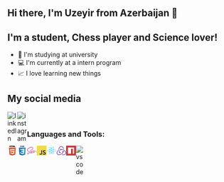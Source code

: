 ## Hi there, I'm Uzeyir from Azerbaijan 🙂


## I'm a student, Chess player and Science lover!

- 📓 I'm studying at university
- 💻 I'm currently at a intern program
- 📈 I love learning new things


## My social media

[<img align='left' alt='linkedln' width='22px' src='https://image.similarpng.com/very-thumbnail/2021/01/Black-linkedin-logo-design-on-transparent-background-PNG.png' />][linkedln]

[<img align='left' alt='instagram' width='22px' src='https://upload.wikimedia.org/wikipedia/commons/9/96/Instagram.svg' />][instagram]

<br/>

### Languages and Tools:

<img align='left' alt='html' width='22px' src='https://raw.githubusercontent.com/github/explore/80688e429a7d4ef2fca1e82350fe8e3517d3494d/topics/html/html.png' />
<img align='left' alt='css' width='22px' src='https://raw.githubusercontent.com/github/explore/80688e429a7d4ef2fca1e82350fe8e3517d3494d/topics/css/css.png' />
<img align='left' alt='scss' width='22px' src='https://raw.githubusercontent.com/github/explore/80688e429a7d4ef2fca1e82350fe8e3517d3494d/topics/sass/sass.png' />
<img align='left' alt='javascript' width='22px' src='https://raw.githubusercontent.com/github/explore/80688e429a7d4ef2fca1e82350fe8e3517d3494d/topics/javascript/javascript.png' />
<img align='left' alt='react' width='22px' src='https://raw.githubusercontent.com/github/explore/80688e429a7d4ef2fca1e82350fe8e3517d3494d/topics/react/react.png' />
<img align='left' alt='redux' width='22px' src='https://raw.githubusercontent.com/github/explore/80688e429a7d4ef2fca1e82350fe8e3517d3494d/topics/redux/redux.png' />
<img align='left' alt='npm' width='22px' src='https://raw.githubusercontent.com/github/explore/80688e429a7d4ef2fca1e82350fe8e3517d3494d/topics/npm/npm.png' />
<img align='left' alt='vscode' width='22px' src='https://upload.wikimedia.org/wikipedia/commons/thumb/9/9a/Visual_Studio_Code_1.35_icon.svg/1024px-Visual_Studio_Code_1.35_icon.svg.png' />

[instagram]: https://www.instagram.com/elivasliuzeyir/
[linkedln]: https://www.linkedin.com/in/uzeyirelivasli/